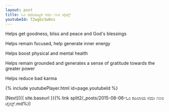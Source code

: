 ```yaml
---
layout: post
title: ಓಂ ದಮಯಿಟ್ಟರೆ ನಮಃ ೧೦೮ ಟೈಮ್ಸ್
youtubeId: T2wgbz3w0xs
---
```

 
 
Helps get goodness, bliss and peace and God's blessings
 
Helps remain focused, help generate inner energy 
 
Helps boost physical and mental health 
 
Helps remain grounded and generates a sense of gratitude towards the greater power 
 
Helps reduce bad karma
 
 
 
 


{% include youtubePlayer.html id=page.youtubeId %}
 
[Next]({{ site.baseurl }}{% link  split2/_posts/2015-08-06-ಓಂ ಕಪಿಲಾಯ ನಮಃ ೧೦೮ ಟೈಮ್ಸ್.md%})
 
